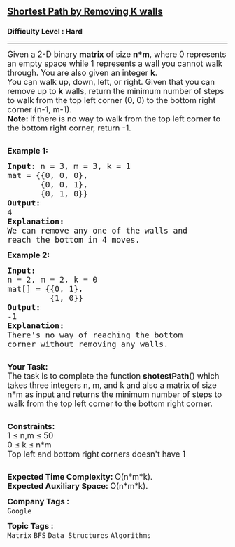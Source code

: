 <h2><a href="https://www.geeksforgeeks.org/problems/shortest-path-by-removing-k-walls/1?page=5&difficulty=Hard&sortBy=submissions">Shortest Path by Removing K walls</a></h2><h3>Difficulty Level : Hard</h3><hr><div class="problems_problem_content__Xm_eO"><p><span style="font-size:18px">Given a 2-D binary <strong>matrix</strong> of size <strong>n*m</strong>, where 0 represents an empty space while 1 represents a wall you cannot walk through. You are also given an integer <strong>k</strong>.<br>
You can walk up, down, left, or right. Given that you can remove up to <strong>k</strong> walls, return the minimum number of steps to walk from the top left corner (0, 0) to the bottom right corner (n-1, m-1).</span><br>
<span style="font-size:18px"><strong>Note: </strong>If there is no way to walk from the top left corner to the bottom right corner, return -1.</span></p>

<p><br>
<span style="font-size:18px"><strong>Example 1:</strong></span></p>

<pre><span style="font-size:18px"><strong>Input: </strong>n = 3, m = 3, k = 1
mat = {{0, 0, 0},
       {0, 0, 1},
       {0, 1, 0}}
<strong>Output:
</strong>4<strong>
Explanation:
</strong>We can remove any one of the walls and
reach the bottom in 4 moves. </span> 
</pre>

<p><span style="font-size:18px"><strong>Example 2:</strong></span></p>

<pre><span style="font-size:18px"><strong>Input:
</strong>n = 2, m = 2, k = 0
mat[] = {{0, 1},
         {1, 0}}
<strong>Output:
</strong>-1<strong>
Explanation:
</strong>There's no way of reaching the bottom
corner without removing any walls.</span>
</pre>

<p><br>
<span style="font-size:18px"><strong>Your Task:</strong><br>
The task is to complete the function <strong>shotestPath</strong>() which takes three integers n, m, and k and also a matrix of size n*m as input and returns the minimum number of steps to walk from the top left corner to the bottom right corner.</span></p>

<p><br>
<span style="font-size:18px"><strong>Constraints:</strong><br>
1 ≤ n,m ≤ 50<br>
0 ≤ k ≤ n*m<br>
Top left and bottom right corners doesn't have 1</span></p>

<p><br>
<span style="font-size:18px"><strong>Expected Time Complexity:&nbsp;</strong>O(n*m*k).<br>
<strong>Expected Auxiliary Space:&nbsp;</strong>O(n*m*k).</span></p>
</div><p><span style=font-size:18px><strong>Company Tags : </strong><br><code>Google</code>&nbsp;<br><p><span style=font-size:18px><strong>Topic Tags : </strong><br><code>Matrix</code>&nbsp;<code>BFS</code>&nbsp;<code>Data Structures</code>&nbsp;<code>Algorithms</code>&nbsp;
